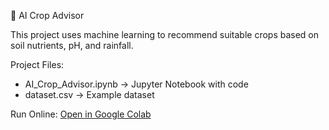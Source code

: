 🌱 AI Crop Advisor

This project uses machine learning to recommend suitable crops based on soil nutrients, pH, and rainfall.  

Project Files:  
- AI_Crop_Advisor.ipynb  → Jupyter Notebook with code  
- dataset.csv → Example dataset  

Run Online: [Open in Google Colab](https://colab.research.google.com/drive/1Knzzn35WtVCC9jMNAuv9ZtjRpPwJJVdQ?usp=sharing)
